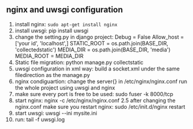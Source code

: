 ## nginx and uwsgi configuration
1. install nginx: `sudo apt-get install nginx`
2. install uwsgi: pip install uwsgi
3. change the setting.py in django project:
  Debug = False
  Allow_host = ['your id', 'localhost',]
  STATIC_ROOT = os.path.join(BASE_DIR, 'collectedstatic')
  MEDIA_DIR = os.path.join(BASE_DIR, 'media')
  MEDIA_ROOT = MEDIA_DIR
4. Static file migration: python manage.py collectstatic
5. uwsgi configuration in xml way: build a socket.xml under the same filedirection as the manage.py
6. nginx condiguartion: change the server{} in /etc/nginx/nginx.conf 
run the whole project using uwsgi and nginx
1. make sure every port is free to be used: sudo fuser -k 8000/tcp
2. start nginx: nginx -c /etc/nginx/nginx.conf
2.5 after changing the nginx.conf make sure you restart nginx: sudo /etc/init.d/nginx restart
3. start uwsgi: uwsgi --ini mysite.ini
4. run: tail -f uwsgi.log
